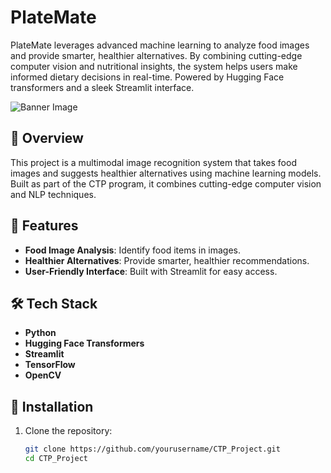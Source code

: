 # PlateMate
PlateMate  leverages advanced machine learning to analyze food images and provide smarter, healthier alternatives. By combining cutting-edge computer vision and nutritional insights, the system helps users make informed dietary decisions in real-time. Powered by Hugging Face transformers and a sleek Streamlit interface.

![Banner Image](https://github.com/HassanDataSci/PlateMate/blob/main/IR_IMAGE.png)

## 🌟 Overview
This project is a multimodal image recognition system that takes food images and suggests healthier alternatives using machine learning models. Built as part of the CTP program, it combines cutting-edge computer vision and NLP techniques.

## 🔑 Features
- **Food Image Analysis**: Identify food items in images.
- **Healthier Alternatives**: Provide smarter, healthier recommendations.
- **User-Friendly Interface**: Built with Streamlit for easy access.

## 🛠 Tech Stack
- **Python**
- **Hugging Face Transformers**
- **Streamlit**
- **TensorFlow**
- **OpenCV**

## 🚀 Installation
1. Clone the repository:
   ```bash
   git clone https://github.com/yourusername/CTP_Project.git
   cd CTP_Project
